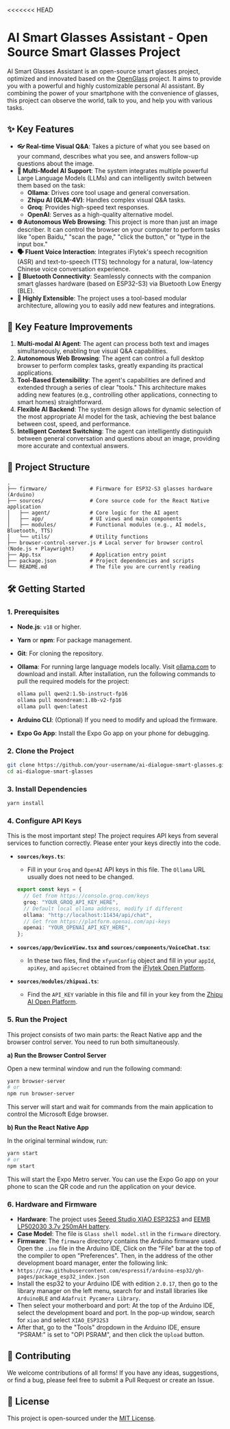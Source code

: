 <<<<<<< HEAD

# AI Smart Glasses Assistant - Open Source Smart Glasses Project

AI Smart Glasses Assistant is an open-source smart glasses project, optimized and innovated based on the [OpenGlass](https://github.com/BasedHardware/OpenGlass) project. It aims to provide you with a powerful and highly customizable personal AI assistant. By combining the power of your smartphone with the convenience of glasses, this project can observe the world, talk to you, and help you with various tasks.

## ✨ Key Features

- **👓 Real-time Visual Q&A**: Takes a picture of what you see based on your command, describes what you see, and answers follow-up questions about the image.
- **🤖️ Multi-Model AI Support**: The system integrates multiple powerful Large Language Models (LLMs) and can intelligently switch between them based on the task:
    - **Ollama**: Drives core tool usage and general conversation.
    - **Zhipu AI (GLM-4V)**: Handles complex visual Q&A tasks.
    - **Groq**: Provides high-speed text responses.
    - **OpenAI**: Serves as a high-quality alternative model.
- **🌐 Autonomous Web Browsing**: This project is more than just an image describer. It can control the browser on your computer to perform tasks like "open Baidu," "scan the page," "click the button," or "type in the input box."
- **🗣️ Fluent Voice Interaction**: Integrates iFlytek's speech recognition (ASR) and text-to-speech (TTS) technology for a natural, low-latency Chinese voice conversation experience.
- **🔌 Bluetooth Connectivity**: Seamlessly connects with the companion smart glasses hardware (based on ESP32-S3) via Bluetooth Low Energy (BLE).
- **🔧 Highly Extensible**: The project uses a tool-based modular architecture, allowing you to easily add new features and integrations.

## 🚀 Key Feature Improvements

1.  **Multi-modal AI Agent**: The agent can process both text and images simultaneously, enabling true visual Q&A capabilities.
2.  **Autonomous Web Browsing**: The agent can control a full desktop browser to perform complex tasks, greatly expanding its practical applications.
3.  **Tool-Based Extensibility**: The agent's capabilities are defined and extended through a series of clear "tools." This architecture makes adding new features (e.g., controlling other applications, connecting to smart homes) straightforward.
4.  **Flexible AI Backend**: The system design allows for dynamic selection of the most appropriate AI model for the task, achieving the best balance between cost, speed, and performance.
5.  **Intelligent Context Switching**: The agent can intelligently distinguish between general conversation and questions about an image, providing more accurate and contextual answers.

## 📂 Project Structure

```
.
├── firmware/              # Firmware for ESP32-S3 glasses hardware (Arduino)
├── sources/               # Core source code for the React Native application
│   ├── agent/             # Core logic for the AI agent
│   ├── app/               # UI views and main components
│   ├── modules/           # Functional modules (e.g., AI models, Bluetooth, TTS)
│   └── utils/             # Utility functions
├── browser-control-server.js # Local server for browser control (Node.js + Playwright)
├── App.tsx                # Application entry point
├── package.json           # Project dependencies and scripts
└── README.md              # The file you are currently reading
```

## 🛠️ Getting Started

### 1. Prerequisites

- **Node.js**: `v18` or higher.
- **Yarn** or **npm**: For package management.
- **Git**: For cloning the repository.
- **Ollama**: For running large language models locally. Visit [ollama.com](https://ollama.com/) to download and install. After installation, run the following commands to pull the required models for the project:
  
  ```bash
  ollama pull qwen2:1.5b-instruct-fp16
  ollama pull moondream:1.8b-v2-fp16
  ollama pull qwen:latest
  ```
- **Arduino CLI**: (Optional) If you need to modify and upload the firmware.
- **Expo Go App**: Install the Expo Go app on your phone for debugging.

### 2. Clone the Project

```bash
git clone https://github.com/your-username/ai-dialogue-smart-glasses.git
cd ai-dialogue-smart-glasses
```

### 3. Install Dependencies

```bash
yarn install
```

### 4. Configure API Keys

This is the most important step! The project requires API keys from several services to function correctly. Please enter your keys directly into the code.

- **`sources/keys.ts`**:
  - Fill in your `Groq` and `OpenAI` API keys in this file. The `Ollama` URL usually does not need to be changed.
  ```typescript
  export const keys = {
    // Get from https://console.groq.com/keys
    groq: "YOUR_GROQ_API_KEY_HERE",
    // Default local ollama address, modify if different
    ollama: "http://localhost:11434/api/chat",
    // Get from https://platform.openai.com/api-keys
    openai: "YOUR_OPENAI_API_KEY_HERE",
  };
  ```

- **`sources/app/DeviceView.tsx` and `sources/components/VoiceChat.tsx`**:
  - In these two files, find the `xfyunConfig` object and fill in your `appId`, `apiKey`, and `apiSecret` obtained from the [iFlytek Open Platform](https://www.xfyun.cn/).

- **`sources/modules/zhipuai.ts`**:
  - Find the `API_KEY` variable in this file and fill in your key from the [Zhipu AI Open Platform](https://open.bigmodel.cn/).

### 5. Run the Project

This project consists of two main parts: the React Native app and the browser control server. You need to run both simultaneously.

**a) Run the Browser Control Server**

Open a new terminal window and run the following command:

```bash
yarn browser-server
# or
npm run browser-server
```

This server will start and wait for commands from the main application to control the Microsoft Edge browser.

**b) Run the React Native App**

In the original terminal window, run:

```bash
yarn start
# or
npm start
```

This will start the Expo Metro server. You can use the Expo Go app on your phone to scan the QR code and run the application on your device.

### 6. Hardware and Firmware

- **Hardware**: The project uses [Seeed Studio XIAO ESP32S3](https://www.seeedstudio.com/Seeed-XIAO-ESP32S3-p-5631.html) and [EEMB LP502030 3.7v 250mAH battery](https://www.amazon.com/EEMB-Battery-Rechargeable-Lithium-Connector/dp/B08VRZTHDL).
- **Case Model**: The file is `Glass shell model.stl` in the `firmware` directory.
- **Firmware**: The `firmware` directory contains the Arduino firmware used. Open the `.ino` file in the Arduino IDE, Click on the "File" bar at the top of the compiler to open "Preferences". Then, in the address of the other development board manager, enter the following link:
- `https://raw.githubusercontent.com/espressif/arduino-esp32/gh-pages/package_esp32_index.json`
- Install the esp32 to your Arduino IDE with edition `2.0.17`, then go to the library manager on the left menu, search for and install libraries like `ArduinoBLE` and `Adafruit Pycamera Library`. 
- Then select your motherboard and port: At the top of the Arduino IDE, select the development board and port. In the pop-up window, search for `xiao` and select `XIAO_ESP32S3`
- After that, go to the "Tools" dropdown in the Arduino IDE, ensure "PSRAM:" is set to "OPI PSRAM", and then click the `Upload` button.

## 🤝 Contributing

We welcome contributions of all forms! If you have any ideas, suggestions, or find a bug, please feel free to submit a Pull Request or create an Issue.

## 📄 License

This project is open-sourced under the [MIT License](LICENSE). 
